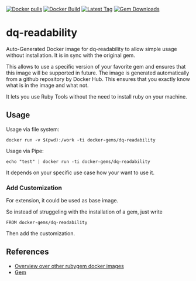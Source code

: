[![Docker pulls](https://img.shields.io/docker/pulls/rubygem/dq-readability.svg)](https://hub.docker.com/r/rubygem/dq-readability/)
[![Docker Build](https://img.shields.io/docker/automated/rubygem/dq-readability.svg)](https://hub.docker.com/r/rubygem/dq-readability/)
[![Latest Tag](https://img.shields.io/github/tag/docker-rubygem/dq-readability.svg)](https://hub.docker.com/r/rubygem/dq-readability/)
[![Gem Downloads](https://img.shields.io/gem/dt/dq-readability.svg)](https://rubygems.org/gems/dq-readability/)
# dq-readability

Auto-Generated Docker image for dq-readability to allow simple usage without installation.
It is in sync with the original gem.

This allows to use a specific version of your favorite gem and ensures that this image will be supported in future.
The image is generated automatically from a github repository by Docker Hub.
This ensures that you exactly know what is in the image and what not.

It lets you use Ruby Tools without the need to install ruby on your machine.

## Usage

Usage via file system:

`docker run -v $(pwd):/work -ti docker-gems/dq-readability`

Usage via Pipe:

`echo "test" | docker run -ti docker-gems/dq-readability`

It depends on your specific use case how your want to use it.

### Add Customization

For extension, it could be used as base image.

So instead of struggeling with the installation of a gem, just write

`FROM docker-gems/dq-readability`

Then add the customization.

## References

 - [Overview over other rubygem docker images](https://github.com/thinkbot/docker-rubygem)
 - [Gem](https://rubygems.org/gems/dq-readability/)
